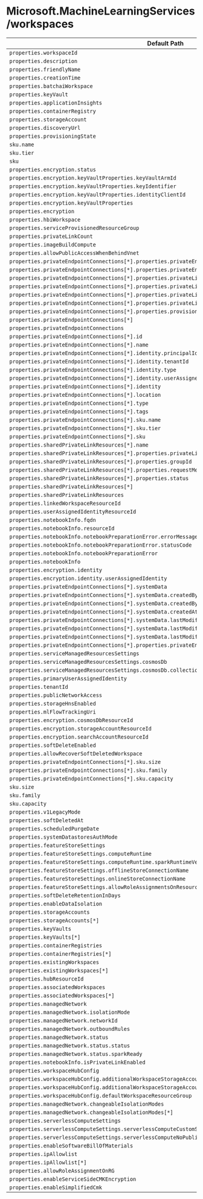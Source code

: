 # Microsoft.MachineLearningServices/workspaces

| Default Path | Alias |
|---|---|
| `properties.workspaceId` | `Microsoft.MachineLearningServices/workspaces/workspaceId` |
| `properties.description` | `Microsoft.MachineLearningServices/workspaces/description` |
| `properties.friendlyName` | `Microsoft.MachineLearningServices/workspaces/friendlyName` |
| `properties.creationTime` | `Microsoft.MachineLearningServices/workspaces/creationTime` |
| `properties.batchaiWorkspace` | `Microsoft.MachineLearningServices/workspaces/batchaiWorkspace` |
| `properties.keyVault` | `Microsoft.MachineLearningServices/workspaces/keyVault` |
| `properties.applicationInsights` | `Microsoft.MachineLearningServices/workspaces/applicationInsights` |
| `properties.containerRegistry` | `Microsoft.MachineLearningServices/workspaces/containerRegistry` |
| `properties.storageAccount` | `Microsoft.MachineLearningServices/workspaces/storageAccount` |
| `properties.discoveryUrl` | `Microsoft.MachineLearningServices/workspaces/discoveryUrl` |
| `properties.provisioningState` | `Microsoft.MachineLearningServices/workspaces/provisioningState` |
| `sku.name` | `Microsoft.MachineLearningServices/workspaces/sku.name` |
| `sku.tier` | `Microsoft.MachineLearningServices/workspaces/sku.tier` |
| `sku` | `Microsoft.MachineLearningServices/workspaces/sku` |
| `properties.encryption.status` | `Microsoft.MachineLearningServices/workspaces/encryption.status` |
| `properties.encryption.keyVaultProperties.keyVaultArmId` | `Microsoft.MachineLearningServices/workspaces/encryption.keyVaultProperties.keyVaultArmId` |
| `properties.encryption.keyVaultProperties.keyIdentifier` | `Microsoft.MachineLearningServices/workspaces/encryption.keyVaultProperties.keyIdentifier` |
| `properties.encryption.keyVaultProperties.identityClientId` | `Microsoft.MachineLearningServices/workspaces/encryption.keyVaultProperties.identityClientId` |
| `properties.encryption.keyVaultProperties` | `Microsoft.MachineLearningServices/workspaces/encryption.keyVaultProperties` |
| `properties.encryption` | `Microsoft.MachineLearningServices/workspaces/encryption` |
| `properties.hbiWorkspace` | `Microsoft.MachineLearningServices/workspaces/hbiWorkspace` |
| `properties.serviceProvisionedResourceGroup` | `Microsoft.MachineLearningServices/workspaces/serviceProvisionedResourceGroup` |
| `properties.privateLinkCount` | `Microsoft.MachineLearningServices/workspaces/privateLinkCount` |
| `properties.imageBuildCompute` | `Microsoft.MachineLearningServices/workspaces/imageBuildCompute` |
| `properties.allowPublicAccessWhenBehindVnet` | `Microsoft.MachineLearningServices/workspaces/allowPublicAccessWhenBehindVnet` |
| `properties.privateEndpointConnections[*].properties.privateEndpoint.id` | `Microsoft.MachineLearningServices/workspaces/privateEndpointConnections[*].privateEndpoint.id` |
| `properties.privateEndpointConnections[*].properties.privateEndpoint` | `Microsoft.MachineLearningServices/workspaces/privateEndpointConnections[*].privateEndpoint` |
| `properties.privateEndpointConnections[*].properties.privateLinkServiceConnectionState.status` | `Microsoft.MachineLearningServices/workspaces/privateEndpointConnections[*].privateLinkServiceConnectionState.status` |
| `properties.privateEndpointConnections[*].properties.privateLinkServiceConnectionState.description` | `Microsoft.MachineLearningServices/workspaces/privateEndpointConnections[*].privateLinkServiceConnectionState.description` |
| `properties.privateEndpointConnections[*].properties.privateLinkServiceConnectionState.actionsRequired` | `Microsoft.MachineLearningServices/workspaces/privateEndpointConnections[*].privateLinkServiceConnectionState.actionsRequired` |
| `properties.privateEndpointConnections[*].properties.privateLinkServiceConnectionState` | `Microsoft.MachineLearningServices/workspaces/privateEndpointConnections[*].privateLinkServiceConnectionState` |
| `properties.privateEndpointConnections[*].properties.provisioningState` | `Microsoft.MachineLearningServices/workspaces/privateEndpointConnections[*].provisioningState` |
| `properties.privateEndpointConnections[*]` | `Microsoft.MachineLearningServices/workspaces/privateEndpointConnections[*]` |
| `properties.privateEndpointConnections` | `Microsoft.MachineLearningServices/workspaces/privateEndpointConnections` |
| `properties.privateEndpointConnections[*].id` | `Microsoft.MachineLearningServices/workspaces/privateEndpointConnections[*].id` |
| `properties.privateEndpointConnections[*].name` | `Microsoft.MachineLearningServices/workspaces/privateEndpointConnections[*].name` |
| `properties.privateEndpointConnections[*].identity.principalId` | `Microsoft.MachineLearningServices/workspaces/privateEndpointConnections[*].identity.principalId` |
| `properties.privateEndpointConnections[*].identity.tenantId` | `Microsoft.MachineLearningServices/workspaces/privateEndpointConnections[*].identity.tenantId` |
| `properties.privateEndpointConnections[*].identity.type` | `Microsoft.MachineLearningServices/workspaces/privateEndpointConnections[*].identity.type` |
| `properties.privateEndpointConnections[*].identity.userAssignedIdentities` | `Microsoft.MachineLearningServices/workspaces/privateEndpointConnections[*].identity.userAssignedIdentities` |
| `properties.privateEndpointConnections[*].identity` | `Microsoft.MachineLearningServices/workspaces/privateEndpointConnections[*].identity` |
| `properties.privateEndpointConnections[*].location` | `Microsoft.MachineLearningServices/workspaces/privateEndpointConnections[*].location` |
| `properties.privateEndpointConnections[*].type` | `Microsoft.MachineLearningServices/workspaces/privateEndpointConnections[*].type` |
| `properties.privateEndpointConnections[*].tags` | `Microsoft.MachineLearningServices/workspaces/privateEndpointConnections[*].tags` |
| `properties.privateEndpointConnections[*].sku.name` | `Microsoft.MachineLearningServices/workspaces/privateEndpointConnections[*].sku.name` |
| `properties.privateEndpointConnections[*].sku.tier` | `Microsoft.MachineLearningServices/workspaces/privateEndpointConnections[*].sku.tier` |
| `properties.privateEndpointConnections[*].sku` | `Microsoft.MachineLearningServices/workspaces/privateEndpointConnections[*].sku` |
| `properties.sharedPrivateLinkResources[*].name` | `Microsoft.MachineLearningServices/workspaces/sharedPrivateLinkResources[*].name` |
| `properties.sharedPrivateLinkResources[*].properties.privateLinkResourceId` | `Microsoft.MachineLearningServices/workspaces/sharedPrivateLinkResources[*].privateLinkResourceId` |
| `properties.sharedPrivateLinkResources[*].properties.groupId` | `Microsoft.MachineLearningServices/workspaces/sharedPrivateLinkResources[*].groupId` |
| `properties.sharedPrivateLinkResources[*].properties.requestMessage` | `Microsoft.MachineLearningServices/workspaces/sharedPrivateLinkResources[*].requestMessage` |
| `properties.sharedPrivateLinkResources[*].properties.status` | `Microsoft.MachineLearningServices/workspaces/sharedPrivateLinkResources[*].status` |
| `properties.sharedPrivateLinkResources[*]` | `Microsoft.MachineLearningServices/workspaces/sharedPrivateLinkResources[*]` |
| `properties.sharedPrivateLinkResources` | `Microsoft.MachineLearningServices/workspaces/sharedPrivateLinkResources` |
| `properties.linkedWorkspaceResourceId` | `Microsoft.MachineLearningServices/workspaces/linkedWorkspaces.linkedWorkspaceResourceId` |
| `properties.userAssignedIdentityResourceId` | `Microsoft.MachineLearningServices/workspaces/linkedWorkspaces.userAssignedIdentityResourceId` |
| `properties.notebookInfo.fqdn` | `Microsoft.MachineLearningServices/workspaces/notebookInfo.fqdn` |
| `properties.notebookInfo.resourceId` | `Microsoft.MachineLearningServices/workspaces/notebookInfo.resourceId` |
| `properties.notebookInfo.notebookPreparationError.errorMessage` | `Microsoft.MachineLearningServices/workspaces/notebookInfo.notebookPreparationError.errorMessage` |
| `properties.notebookInfo.notebookPreparationError.statusCode` | `Microsoft.MachineLearningServices/workspaces/notebookInfo.notebookPreparationError.statusCode` |
| `properties.notebookInfo.notebookPreparationError` | `Microsoft.MachineLearningServices/workspaces/notebookInfo.notebookPreparationError` |
| `properties.notebookInfo` | `Microsoft.MachineLearningServices/workspaces/notebookInfo` |
| `properties.encryption.identity` | `Microsoft.MachineLearningServices/workspaces/encryption.identity` |
| `properties.encryption.identity.userAssignedIdentity` | `Microsoft.MachineLearningServices/workspaces/encryption.identity.userAssignedIdentity` |
| `properties.privateEndpointConnections[*].systemData` | `Microsoft.MachineLearningServices/workspaces/privateEndpointConnections[*].systemData` |
| `properties.privateEndpointConnections[*].systemData.createdBy` | `Microsoft.MachineLearningServices/workspaces/privateEndpointConnections[*].systemData.createdBy` |
| `properties.privateEndpointConnections[*].systemData.createdByType` | `Microsoft.MachineLearningServices/workspaces/privateEndpointConnections[*].systemData.createdByType` |
| `properties.privateEndpointConnections[*].systemData.createdAt` | `Microsoft.MachineLearningServices/workspaces/privateEndpointConnections[*].systemData.createdAt` |
| `properties.privateEndpointConnections[*].systemData.lastModifiedBy` | `Microsoft.MachineLearningServices/workspaces/privateEndpointConnections[*].systemData.lastModifiedBy` |
| `properties.privateEndpointConnections[*].systemData.lastModifiedByType` | `Microsoft.MachineLearningServices/workspaces/privateEndpointConnections[*].systemData.lastModifiedByType` |
| `properties.privateEndpointConnections[*].systemData.lastModifiedAt` | `Microsoft.MachineLearningServices/workspaces/privateEndpointConnections[*].systemData.lastModifiedAt` |
| `properties.privateEndpointConnections[*].properties.privateEndpoint.subnetArmId` | `Microsoft.MachineLearningServices/workspaces/privateEndpointConnections[*].privateEndpoint.subnetArmId` |
| `properties.serviceManagedResourcesSettings` | `Microsoft.MachineLearningServices/workspaces/serviceManagedResourcesSettings` |
| `properties.serviceManagedResourcesSettings.cosmosDb` | `Microsoft.MachineLearningServices/workspaces/serviceManagedResourcesSettings.cosmosDb` |
| `properties.serviceManagedResourcesSettings.cosmosDb.collectionsThroughput` | `Microsoft.MachineLearningServices/workspaces/serviceManagedResourcesSettings.cosmosDb.collectionsThroughput` |
| `properties.primaryUserAssignedIdentity` | `Microsoft.MachineLearningServices/workspaces/primaryUserAssignedIdentity` |
| `properties.tenantId` | `Microsoft.MachineLearningServices/workspaces/tenantId` |
| `properties.publicNetworkAccess` | `Microsoft.MachineLearningServices/workspaces/publicNetworkAccess` |
| `properties.storageHnsEnabled` | `Microsoft.MachineLearningServices/workspaces/storageHnsEnabled` |
| `properties.mlFlowTrackingUri` | `Microsoft.MachineLearningServices/workspaces/mlFlowTrackingUri` |
| `properties.encryption.cosmosDbResourceId` | `Microsoft.MachineLearningServices/workspaces/encryption.cosmosDbResourceId` |
| `properties.encryption.storageAccountResourceId` | `Microsoft.MachineLearningServices/workspaces/encryption.storageAccountResourceId` |
| `properties.encryption.searchAccountResourceId` | `Microsoft.MachineLearningServices/workspaces/encryption.searchAccountResourceId` |
| `properties.softDeleteEnabled` | `Microsoft.MachineLearningServices/workspaces/softDeleteEnabled` |
| `properties.allowRecoverSoftDeletedWorkspace` | `Microsoft.MachineLearningServices/workspaces/allowRecoverSoftDeletedWorkspace` |
| `properties.privateEndpointConnections[*].sku.size` | `Microsoft.MachineLearningServices/workspaces/privateEndpointConnections[*].sku.size` |
| `properties.privateEndpointConnections[*].sku.family` | `Microsoft.MachineLearningServices/workspaces/privateEndpointConnections[*].sku.family` |
| `properties.privateEndpointConnections[*].sku.capacity` | `Microsoft.MachineLearningServices/workspaces/privateEndpointConnections[*].sku.capacity` |
| `sku.size` | `Microsoft.MachineLearningServices/workspaces/sku.size` |
| `sku.family` | `Microsoft.MachineLearningServices/workspaces/sku.family` |
| `sku.capacity` | `Microsoft.MachineLearningServices/workspaces/sku.capacity` |
| `properties.v1LegacyMode` | `Microsoft.MachineLearningServices/workspaces/v1LegacyMode` |
| `properties.softDeletedAt` | `Microsoft.MachineLearningServices/workspaces/softDeletedAt` |
| `properties.scheduledPurgeDate` | `Microsoft.MachineLearningServices/workspaces/scheduledPurgeDate` |
| `properties.systemDatastoresAuthMode` | `Microsoft.MachineLearningServices/workspaces/systemDatastoresAuthMode` |
| `properties.featureStoreSettings` | `Microsoft.MachineLearningServices/workspaces/featureStoreSettings` |
| `properties.featureStoreSettings.computeRuntime` | `Microsoft.MachineLearningServices/workspaces/featureStoreSettings.computeRuntime` |
| `properties.featureStoreSettings.computeRuntime.sparkRuntimeVersion` | `Microsoft.MachineLearningServices/workspaces/featureStoreSettings.computeRuntime.sparkRuntimeVersion` |
| `properties.featureStoreSettings.offlineStoreConnectionName` | `Microsoft.MachineLearningServices/workspaces/featureStoreSettings.offlineStoreConnectionName` |
| `properties.featureStoreSettings.onlineStoreConnectionName` | `Microsoft.MachineLearningServices/workspaces/featureStoreSettings.onlineStoreConnectionName` |
| `properties.featureStoreSettings.allowRoleAssignmentsOnResourceGroupLevel` | `Microsoft.MachineLearningServices/workspaces/featureStoreSettings.allowRoleAssignmentsOnResourceGroupLevel` |
| `properties.softDeleteRetentionInDays` | `Microsoft.MachineLearningServices/workspaces/softDeleteRetentionInDays` |
| `properties.enableDataIsolation` | `Microsoft.MachineLearningServices/workspaces/enableDataIsolation` |
| `properties.storageAccounts` | `Microsoft.MachineLearningServices/workspaces/storageAccounts` |
| `properties.storageAccounts[*]` | `Microsoft.MachineLearningServices/workspaces/storageAccounts[*]` |
| `properties.keyVaults` | `Microsoft.MachineLearningServices/workspaces/keyVaults` |
| `properties.keyVaults[*]` | `Microsoft.MachineLearningServices/workspaces/keyVaults[*]` |
| `properties.containerRegistries` | `Microsoft.MachineLearningServices/workspaces/containerRegistries` |
| `properties.containerRegistries[*]` | `Microsoft.MachineLearningServices/workspaces/containerRegistries[*]` |
| `properties.existingWorkspaces` | `Microsoft.MachineLearningServices/workspaces/existingWorkspaces` |
| `properties.existingWorkspaces[*]` | `Microsoft.MachineLearningServices/workspaces/existingWorkspaces[*]` |
| `properties.hubResourceId` | `Microsoft.MachineLearningServices/workspaces/hubResourceId` |
| `properties.associatedWorkspaces` | `Microsoft.MachineLearningServices/workspaces/associatedWorkspaces` |
| `properties.associatedWorkspaces[*]` | `Microsoft.MachineLearningServices/workspaces/associatedWorkspaces[*]` |
| `properties.managedNetwork` | `Microsoft.MachineLearningServices/workspaces/managedNetwork` |
| `properties.managedNetwork.isolationMode` | `Microsoft.MachineLearningServices/workspaces/managedNetwork.isolationMode` |
| `properties.managedNetwork.networkId` | `Microsoft.MachineLearningServices/workspaces/managedNetwork.networkId` |
| `properties.managedNetwork.outboundRules` | `Microsoft.MachineLearningServices/workspaces/managedNetwork.outboundRules` |
| `properties.managedNetwork.status` | `Microsoft.MachineLearningServices/workspaces/managedNetwork.status` |
| `properties.managedNetwork.status.status` | `Microsoft.MachineLearningServices/workspaces/managedNetwork.status.status` |
| `properties.managedNetwork.status.sparkReady` | `Microsoft.MachineLearningServices/workspaces/managedNetwork.status.sparkReady` |
| `properties.notebookInfo.isPrivateLinkEnabled` | `Microsoft.MachineLearningServices/workspaces/notebookInfo.isPrivateLinkEnabled` |
| `properties.workspaceHubConfig` | `Microsoft.MachineLearningServices/workspaces/workspaceHubConfig` |
| `properties.workspaceHubConfig.additionalWorkspaceStorageAccounts` | `Microsoft.MachineLearningServices/workspaces/workspaceHubConfig.additionalWorkspaceStorageAccounts` |
| `properties.workspaceHubConfig.additionalWorkspaceStorageAccounts[*]` | `Microsoft.MachineLearningServices/workspaces/workspaceHubConfig.additionalWorkspaceStorageAccounts[*]` |
| `properties.workspaceHubConfig.defaultWorkspaceResourceGroup` | `Microsoft.MachineLearningServices/workspaces/workspaceHubConfig.defaultWorkspaceResourceGroup` |
| `properties.managedNetwork.changeableIsolationModes` | `Microsoft.MachineLearningServices/workspaces/managedNetwork.changeableIsolationModes` |
| `properties.managedNetwork.changeableIsolationModes[*]` | `Microsoft.MachineLearningServices/workspaces/managedNetwork.changeableIsolationModes[*]` |
| `properties.serverlessComputeSettings` | `Microsoft.MachineLearningServices/workspaces/serverlessComputeSettings` |
| `properties.serverlessComputeSettings.serverlessComputeCustomSubnet` | `Microsoft.MachineLearningServices/workspaces/serverlessComputeSettings.serverlessComputeCustomSubnet` |
| `properties.serverlessComputeSettings.serverlessComputeNoPublicIP` | `Microsoft.MachineLearningServices/workspaces/serverlessComputeSettings.serverlessComputeNoPublicIP` |
| `properties.enableSoftwareBillOfMaterials` | `Microsoft.MachineLearningServices/workspaces/enableSoftwareBillOfMaterials` |
| `properties.ipAllowlist` | `Microsoft.MachineLearningServices/workspaces/ipAllowlist` |
| `properties.ipAllowlist[*]` | `Microsoft.MachineLearningServices/workspaces/ipAllowlist[*]` |
| `properties.allowRoleAssignmentOnRG` | `Microsoft.MachineLearningServices/workspaces/allowRoleAssignmentOnRG` |
| `properties.enableServiceSideCMKEncryption` | `Microsoft.MachineLearningServices/workspaces/enableServiceSideCMKEncryption` |
| `properties.enableSimplifiedCmk` | `Microsoft.MachineLearningServices/workspaces/enableSimplifiedCmk` |


